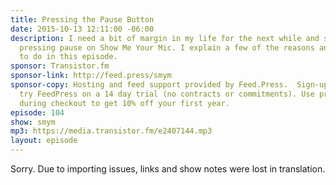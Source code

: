 ```yaml
---
title: Pressing the Pause Button
date: 2015-10-13 12:11:00 -06:00
description: I need a bit of margin in my life for the next while and so I&rsquo;m
  pressing pause on Show Me Your Mic. I explain a few of the reasons and what I hope
  to do in this episode.
sponsor: Transistor.fm
sponsor-link: http://feed.press/smym
sponsor-copy: Hosting and feed support provided by Feed.Press.  Sign-up today and
  try FeedPress on a 14 day trial (no contracts or commitments). Use promo code "smym"
  during checkout to get 10% off your first year.
episode: 104
show: smym
mp3: https://media.transistor.fm/e2407144.mp3
layout: episode
---
```


Sorry. Due to importing issues, links and show notes were lost in translation.
